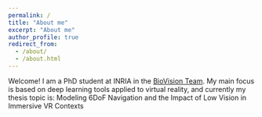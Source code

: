 ```yaml
---
permalink: /
title: "About me"
excerpt: "About me"
author_profile: true
redirect_from: 
  - /about/
  - /about.html
---
```


Welcome! I am a PhD student at INRIA in the  [BioVision Team](https://team.inria.fr/biovision/).
My main focus is based on deep learning tools applied to virtual reality, and currently my thesis topic is: Modeling 6DoF Navigation and the Impact of Low Vision in Immersive VR Contexts

